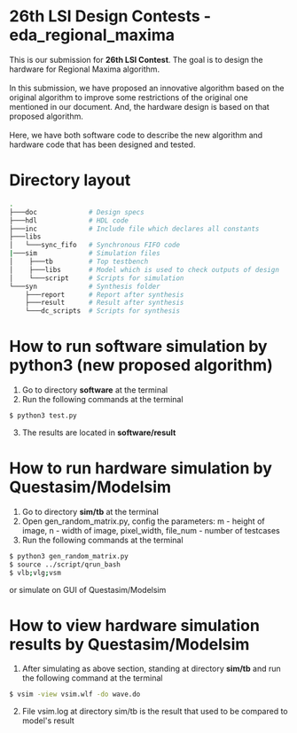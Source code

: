 # 26th LSI Design Contests - eda_regional_maxima
This is our submission for **26th LSI Contest**. The goal is to design the hardware for Regional Maxima algorithm. </br> </br>
In this submission, we have proposed an innovative algorithm based on the original algorithm to improve some restrictions of the original one mentioned in our document. And, the hardware design is based on that proposed algorithm. </br> </br>
Here, we have both software code to describe the new algorithm and hardware code that has been designed and tested.

# Directory layout
```bash
.
├───doc             # Design specs
├───hdl             # HDL code
├───inc             # Include file which declares all constants
├───libs
│   └───sync_fifo   # Synchronous FIFO code
|───sim             # Simulation files
│    ├───tb         # Top testbench
│    ├───libs       # Model which is used to check outputs of design
│    └───script     # Scripts for simulation
└───syn             # Synthesis folder
    ├───report      # Report after synthesis
    ├───result      # Result after synthesis
    └───dc_scripts  # Scripts for synthesis
```
# How to run software simulation by python3 (new proposed algorithm)
1. Go to directory **software** at the terminal
2. Run the following commands at the terminal
```sh
$ python3 test.py
```
3. The results are located in **software/result**

# How to run hardware simulation by Questasim/Modelsim
1. Go to directory **sim/tb** at the terminal
2. Open gen_random_matrix.py, config the parameters: m - height of image, n - width of image, pixel_width, file_num - number of testcases
3. Run the following commands at the terminal
```sh
$ python3 gen_random_matrix.py
$ source ../script/qrun_bash
$ vlb;vlg;vsm
```
or simulate on GUI of Questasim/Modelsim

# How to view hardware simulation results by Questasim/Modelsim
1. After simulating as above section, standing at directory **sim/tb** and run the following command at the terminal
```sh
$ vsim -view vsim.wlf -do wave.do
```
2. File vsim.log at directory sim/tb is the result that used to be compared to model's result
